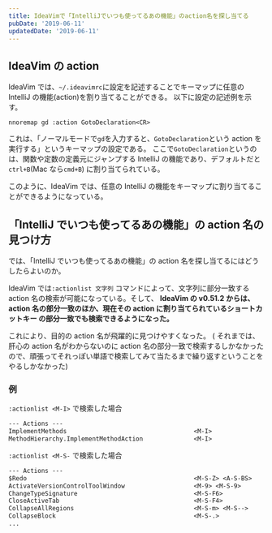 ```yaml
---
title: IdeaVimで「IntelliJでいつも使ってるあの機能」のaction名を探し当てる
pubDate: '2019-06-11'
updatedDate: '2019-06-11'
---
```


## IdeaVim の action

IdeaVim では、`~/.ideavimrc`に設定を記述することでキーマップに任意の IntelliJ の機能(action)を割り当てることができる。
以下に設定の記述例を示す。

```vim
nnoremap gd :action GotoDeclaration<CR>
```

これは、「ノーマルモードで`gd`を入力すると、`GotoDeclaration`という action を実行する」というキーマップの設定である。
ここで`GotoDeclaration`というのは、関数や定数の定義元にジャンプする IntelliJ の機能であり、デフォルトだと`ctrl+B`(Mac なら`cmd+B`)
に割り当てられている。

このように、IdeaVim では、任意の IntelliJ の機能をキーマップに割り当てることができるようになっている。

## 「IntelliJ でいつも使ってるあの機能」の action 名の見つけ方

では、「IntelliJ でいつも使ってるあの機能」の action 名を探し当てるにはどうしたらよいのか。

IdeaVim では`:actionlist 文字列` コマンドによって、文字列に部分一致する action 名の検索が可能になっている。そして、
**IdeaVim の v0.51.2 からは、action 名の部分一致のほか、現在その action に割り当てられているショートカットキー
の部分一致でも検索できるようになった。**

これにより、目的の action 名が飛躍的に見つけやすくなった。
(
それまでは、肝心の action 名がわからないのに action
名の部分一致で検索するしかなかったので、頑張ってそれっぽい単語で検索してみて当たるまで繰り返すということをやるしかなかった)

### 例

`:actionlist <M-I>` で検索した場合

```txt
--- Actions ---
ImplementMethods                                   <M-I>
MethodHierarchy.ImplementMethodAction              <M-I>
```

`:actionlist <M-S-` で検索した場合

```txt
--- Actions ---
$Redo                                              <M-S-Z> <A-S-BS>
ActivateVersionControlToolWindow                   <M-9> <M-S-9>
ChangeTypeSignature                                <M-S-F6>
CloseActiveTab                                     <M-S-F4>
CollapseAllRegions                                 <M-S-m> <M-S-->
CollapseBlock                                      <M-S-.>
...
```
